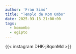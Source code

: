 ```yaml
---
author: 'Fran Simó'
title: "Templo de Kom Ombo"
date: 2025-03-13 21:00:00 
tags:
  - komombo 
  - egipto
---
```


{{< instagram DHK-j8qonMd >}}